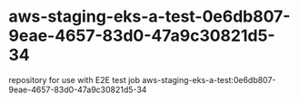 # aws-staging-eks-a-test-0e6db807-9eae-4657-83d0-47a9c30821d5-34
repository for use with E2E test job aws-staging-eks-a-test:0e6db807-9eae-4657-83d0-47a9c30821d5-34
